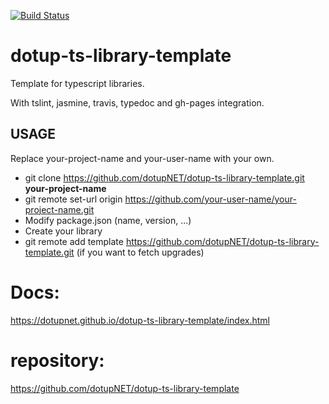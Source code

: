 [![Build Status](https://travis-ci.org/dotupNET/dotup-ts-library-template.svg?branch=master)](https://travis-ci.org/dotupNET/dotup-ts-library-template)

# dotup-ts-library-template
Template for typescript libraries.

With tslint, jasmine, travis, typedoc and gh-pages integration.

## USAGE

Replace your-project-name and your-user-name with your own.

- git clone https://github.com/dotupNET/dotup-ts-library-template.git **your-project-name**
- git remote set-url origin https://github.com/your-user-name/your-project-name.git
- Modify package.json (name, version, ...)
- Create your library
- git remote add template https://github.com/dotupNET/dotup-ts-library-template.git (if you want to fetch upgrades)


# Docs:
https://dotupnet.github.io/dotup-ts-library-template/index.html

# repository:
https://github.com/dotupNET/dotup-ts-library-template
